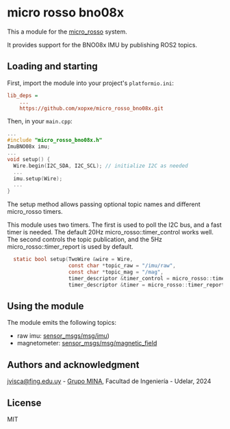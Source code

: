# micro rosso bno08x

This a module for the [micro_rosso](https://github.com/xopxe/micro_rosso_platformio) system.

It provides support for the BNO08x IMU by publishing ROS2 topics.

## Loading and starting

First, import the module into your project's `platformio.ini`:

```ini
lib_deps =
    ...
    https://github.com/xopxe/micro_rosso_bno08x.git
```

Then, in your `main.cpp`:

```cpp
...
#include "micro_rosso_bno08x.h"
ImuBNO08x imu;
...
void setup() {
  Wire.begin(I2C_SDA, I2C_SCL); // initialize I2C as needed
  ...
  imu.setup(Wire);
  ...
}
```

The setup method allows passing optional topic names and different micro_rosso timers.

This module uses two timers. The first is used to poll the I2C bus, and a fast timer is needed. The default 20Hz micro_rosso::timer_control works well. The second controls the topic publication, and the 5Hz micro_rosso::timer_report is used by default.

```h
  static bool setup(TwoWire &wire = Wire,
                    const char *topic_raw = "/imu/raw",
                    const char *topic_mag = "/mag",
                    timer_descriptor &timer_control = micro_rosso::timer_control,
                    timer_descriptor &timer = micro_rosso::timer_report);
```

## Using the module

The module emits the following topics:

* raw imu: [sensor_msgs/msg/imu]([https://docs.ros2.org/foxy/api/sensor_msgs/msg/Imu.html))
* magnetometer: [sensor_msgs/msg/magnetic_field](https://docs.ros2.org/latest/api/sensor_msgs/msg/MagneticField.html)

## Authors and acknowledgment

jvisca@fing.edu.uy - [Grupo MINA](https://www.fing.edu.uy/inco/grupos/mina/), Facultad de Ingeniería - Udelar, 2024

## License

MIT
